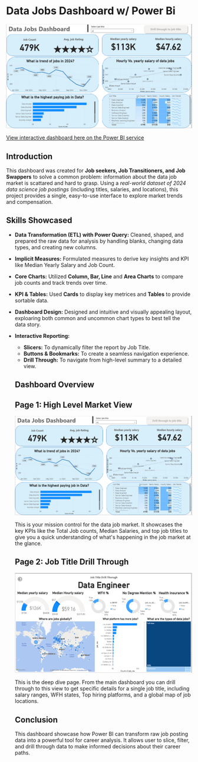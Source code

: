 # Data Jobs Dashboard w/ Power Bi

![Dashboard Page 1](/images/page1.png)

[View interactive dashboard here on the Power BI service](https://bit.ly/3TR3iab)

## Introduction

This dashboard was created for **Job seekers, Job Transitioners, and Job Swappers** to solve a common problem: information about the data job market is scattared and hard to grasp. Using a *real-world dataset of 2024 data science job postings* (including titles, salaries, and locations), this project provides a single, easy-to-use interface to explore market trends and compensation.

## Skills Showcased

- **Data Transformation (ETL) with Power Query:**
Cleaned, shaped, and prepared the raw data for analysis by handling blanks, changing data types, and creating new columns. 
- **Implicit Measures:** Formulated measures to derive key insights and KPI like Median Yearly Salary and Job Count.
- **Core Charts:** Utilized **Column, Bar, Line** and **Area Charts** to compare job counts and track trends over time.
- **KPI & Tables:** Used **Cards** to display key metrices and **Tables** to provide sortable data.
- **Dashboard Design:** Designed and intuitive and visually appealing layout, exploaring both common and uncommon chart types to best tell the data story. 
- **Interactive Reporting:**
    -   **Slicers:** To dynamically filter the report by Job Title. 
    -   **Buttons & Bookmarks:** To create a seamless navigation experience.
    -   **Drill Through:** To navigate from high-level summary to a detailed view.  

    ## Dashboard Overview

    ## Page 1: High Level Market View 

    ![Dashboard Page 1](/images/page1.png)

    This is your mission control for the data job market. It showcases the key KPIs like the Total Job counts, Median Salaries, and top job titles to give you a quick understanding of what's happening in the job market at the glance. 

    ## Page 2: Job Title Drill Through 

    ![Dahsboard Page 2](/images/page2.png)

    This is the deep dive page. From the main dashboard you can drill through to this view to get specific details for a single job title, including salary ranges, WFH states, Top hiring platforms, and a global map of job locations. 

    ## Conclusion

    This dashboard showcase how Power BI can transform raw job posting data into a powerful tool for career analysis. It allows user to slice, filter, and drill through data to make informed decisions about their career paths. 
